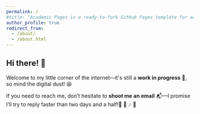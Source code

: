 ```yaml
---
permalink: /
#title: "Academic Pages is a ready-to-fork GitHub Pages template for academic personal websites"
author_profile: true
redirect_from: 
  - /about/
  - /about.html
---
```




## Hi there! 👋  

Welcome to my little corner of the internet—it's still a **work in progress** 🚧, so mind the digital dust! 😆  

If you need to reach me, don’t hesitate to **shoot me an email** 📬—I promise I’ll try to reply faster than two days and a half!🎤 💃 🎶 🏀
